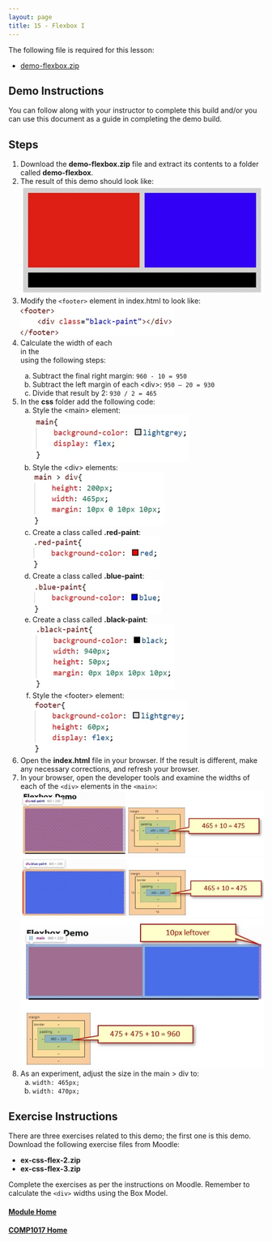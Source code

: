 ```yaml
---
layout: page
title: 15 - Flexbox I
---
```

The following file is required for this lesson:
* [demo-flexbox.zip](files/demo-flexbox.zip)

## Demo Instructions
You can follow along with your instructor to complete this build and/or you can use this document as a guide in completing the demo build.

## Steps
1.	Download the **demo-flexbox.zip** file and extract its contents to a folder called **demo-flexbox**.
2.	The result of this demo should look like:<br>
![flexbox-final.jpg](files/flexbox-final.jpg)
3.	Modify the `<footer>` element in index.html to look like:<br>
![css-footer.jpg](files/css-footer.jpg)
4.	Calculate the width of each <div> in the <main> using the following steps:<br>
    <ol type="a">
        <li>Subtract the final right margin: <code>960 - 10 = 950</code></li>
        <li>Subtract the left margin of each &lt;div&gt;: <code>950 – 20 = 930</code></li>
        <li>Divide that result by 2: <code>930 / 2 = 465</code></li>
    </ol>
5.	In the **css** folder add the following code:<br>
    <ol type="a">
        <li>Style the &lt;main&gt; element:<br>
        <img src="files/css-styles-a.jpg" alt="main element">
        </li>
        <li>Style the &lt;div&gt; elements:<br>
        <img src="files/css-styles-b.jpg" alt="div elements">
        </li>
        <li>Create a class called <b>.red-paint</b>:<br>
        <img src="files/css-styles-c.jpg" alt="red-paint">
        </li>
        <li>Create a class called <b>.blue-paint</b>:<br>
        <img src="files/css-styles-d.jpg" alt="blue-paint">
        </li>
        <li>Create a class called <b>.black-paint</b>:<br>
        <img src="files/css-styles-e.jpg" alt="black-paint">
        </li>
        <li>Style the &lt;footer&gt; element:<br>
        <img src="files/css-styles-f.jpg" alt="footer element">
        </li>
    </ol>
6.	Open the **index.html** file in your browser. If the result is different, make any necessary corrections, and refresh your browser.
7.	In your browser, open the developer tools and examine the widths of each of the `<div>` elements in the `<main>`:<br>
![div-element-01.jpg](files/div-element-01.jpg)<br>
![div-element-02.jpg](files/div-element-02.jpg)<br>
![div-element-03.jpg](files/div-element-03.jpg)
8.	As an experiment, adjust the size in the main > div to:<br>
    <ol type="a">
        <li><code>width: 465px;</code></li>
        <li><code>width: 470px;</code></li>
    </ol>

## Exercise Instructions
There are three exercises related to this demo; the first one is this demo. Download the following exercise files from Moodle:
* **ex-css-flex-2.zip**
* **ex-css-flex-3.zip**

Complete the exercises as per the instructions on Moodle. Remember to calculate the `<div>` widths using the Box Model.

#### [Module Home](../)
#### [COMP1017 Home](../../)